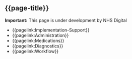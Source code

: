 ## {{page-title}}

  <div markdown="span" class="alert alert-warning" role="alert">
  <i class="fas fa-exclamation-circle"></i><b> Important:</b> This page is under development by NHS Digital</div>

- {{pagelink:Implementation-Support}}
 - {{pagelink:Administration}}
 - {{pagelink:Medications}}
 - {{pagelink:Diagnostics}}
 - {{pagelink:Workflow}}
 